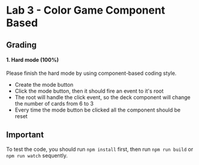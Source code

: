 # Lab 3 - Color Game Component Based

## Grading
#### 1. Hard mode <b>(100%)</b>
Please finish the hard mode by using component-based coding style. 
* Create the mode button
* Click the mode button, then it should fire an event to it's root
* The root will handle the click event, so the deck component will change the number of cards from 6 to 3
* Every time the mode button be clicked all the component should be reset <br>

## Important
To test the code, you should run `npm install` first, then run `npm run build` or `npm run watch` sequently.


